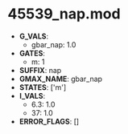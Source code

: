 # 45539_nap.mod

- **G_VALS**:
  - gbar_nap: 1.0
- **GATES**:
  - m: 1
- **SUFFIX**: nap
- **GMAX_NAME**: gbar_nap
- **STATES**: ['m']
- **I_VALS**:
  - 6.3: 1.0
  - 37: 1.0
- **ERROR_FLAGS**: []

